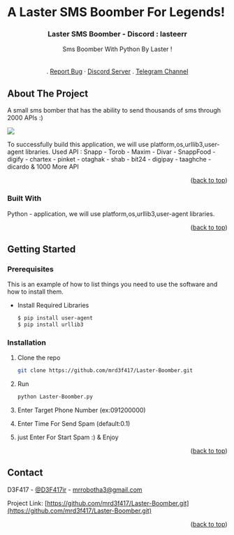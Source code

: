 # A Laster SMS Boomber For Legends!

<!-- Improved compatibility of back to top link: See: https://github.com/othneildrew/Best-README-Template/pull/73 -->
<a name="readme-top"></a>
<!--
*** Thanks for checking out the Best-README-Template. If you have a suggestion
*** that would make this better, please fork the repo and create a pull request
*** or simply open an issue with the tag "enhancement".
*** Don't forget to give the project a star!
*** Thanks again! Now go create something AMAZING! :D
-->



<!-- PROJECT SHIELDS -->
<!--
*** I'm using markdown "reference style" links for readability.
*** Reference links are enclosed in brackets [ ] instead of parentheses ( ).
*** See the bottom of this document for the declaration of the reference variables
*** for contributors-url, forks-url, etc. This is an optional, concise syntax you may use.
*** https://www.markdownguide.org/basic-syntax/#reference-style-links
-->


  <h3 align="center">Laster SMS Boomber - Discord : lasteerr</h3>

  <p align="center">
    Sms Boomber With Python By Laster ! 
    <br />
    <br />
    <br />
    .
    <a href="mrrobotha3@gmail.com">Report Bug</a>
    ·
    <a href="https://discord.gg/cyRpq28N">Discord Server</a>
    .
    <a href="https://t.me/mrd3f417ch">Telegram Channel</a>
  </p>
</div>

<!-- ABOUT THE PROJECT -->
## About The Project


A small sms bomber that has the ability to send thousands of sms through 2000 APIs :)

![](https://s6.uupload.ir/files/bandicam_2023-10-15_03-51-51-719_o9t2.jpg)

To successfully build this application, we will use platform,os,urllib3,user-agent libraries.
Used API : 
Snapp - Torob - Maxim - Divar - SnappFood - digify - chartex - pinket - otaghak - shab - bit24 - digipay - taaghche - dicardo & 1000 More API

<p align="right">(<a href="#readme-top">back to top</a>)</p>



### Built With

Python - application, we will use platform,os,urllib3,user-agent libraries.

<p align="right">(<a href="#readme-top">back to top</a>)</p>



<!-- GETTING STARTED -->
## Getting Started

### Prerequisites

This is an example of how to list things you need to use the software and how to install them.
* Install Required Libraries
  ```sh
  $ pip install user-agent
  $ pip install urllib3
  ```

### Installation

1. Clone the repo
   ```sh
   git clone https://github.com/mrd3f417/Laster-Boomber.git
   ```
2. Run 
   ```sh
   python Laster-Boomber.py
   ```
3. Enter Target Phone Number (ex:091200000)

4. Enter Time For Send Spam (default:0.1)

5. just Enter For Start Spam :) & Enjoy

<p align="right">(<a href="#readme-top">back to top</a>)</p>

<!-- CONTACT -->
## Contact

D3F417 - [@D3F417ir](https://t.me/D3F417ir) - mrrobotha3@gmail.com

Project Link: [https://github.com/mrd3f417/Laster-Boomber.git](https://github.com/mrd3f417/Laster-Boomber.git)

<p align="right">(<a href="#readme-top">back to top</a>)</p>


<!-- MARKDOWN LINKS & IMAGES -->
<!-- https://www.markdownguide.org/basic-syntax/#reference-style-links -->
[contributors-shield]: https://img.shields.io/github/contributors/othneildrew/Best-README-Template.svg?style=for-the-badge
[contributors-url]: https://github.com/othneildrew/Best-README-Template/graphs/contributors
[forks-shield]: https://img.shields.io/github/forks/othneildrew/Best-README-Template.svg?style=for-the-badge
[forks-url]: https://github.com/othneildrew/Best-README-Template/network/members
[stars-shield]: https://img.shields.io/github/stars/othneildrew/Best-README-Template.svg?style=for-the-badge
[stars-url]: https://github.com/othneildrew/Best-README-Template/stargazers
[issues-shield]: https://img.shields.io/github/issues/othneildrew/Best-README-Template.svg?style=for-the-badge
[issues-url]: https://github.com/othneildrew/Best-README-Template/issues
[license-shield]: https://img.shields.io/github/license/othneildrew/Best-README-Template.svg?style=for-the-badge
[license-url]: https://github.com/othneildrew/Best-README-Template/blob/master/LICENSE.txt
[linkedin-shield]: https://img.shields.io/badge/-LinkedIn-black.svg?style=for-the-badge&logo=linkedin&colorB=555
[linkedin-url]: https://linkedin.com/in/othneildrew
[product-screenshot]: images/screenshot.png
[Next.js]: https://img.shields.io/badge/next.js-000000?style=for-the-badge&logo=nextdotjs&logoColor=white
[Next-url]: https://nextjs.org/
[React.js]: https://img.shields.io/badge/React-20232A?style=for-the-badge&logo=react&logoColor=61DAFB
[React-url]: https://reactjs.org/
[Vue.js]: https://img.shields.io/badge/Vue.js-35495E?style=for-the-badge&logo=vuedotjs&logoColor=4FC08D
[Vue-url]: https://vuejs.org/
[Angular.io]: https://img.shields.io/badge/Angular-DD0031?style=for-the-badge&logo=angular&logoColor=white
[Angular-url]: https://angular.io/
[Svelte.dev]: https://img.shields.io/badge/Svelte-4A4A55?style=for-the-badge&logo=svelte&logoColor=FF3E00
[Svelte-url]: https://svelte.dev/
[Laravel.com]: https://img.shields.io/badge/Laravel-FF2D20?style=for-the-badge&logo=laravel&logoColor=white
[Laravel-url]: https://laravel.com
[Bootstrap.com]: https://img.shields.io/badge/Bootstrap-563D7C?style=for-the-badge&logo=bootstrap&logoColor=white
[Bootstrap-url]: https://getbootstrap.com
[JQuery.com]: https://img.shields.io/badge/jQuery-0769AD?style=for-the-badge&logo=jquery&logoColor=white
[JQuery-url]: https://jquery.com 
